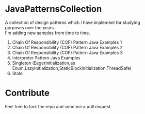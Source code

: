# JavaPatternsCollection
A collection of design patterns which I have implement for studying purposes over the years.  
I'm adding new samples from time to time.

1. Chain Of Responsibility (COF) Pattern Java Examples 1
2. Chain Of Responsibility (COF) Pattern Java Examples 2
3. Chain Of Responsibility (COF) Pattern Java Examples 3 
4. Interpreter Pattern Java Examples
5. Singleton (EagerInitialization,as Enum,LazyInitialization,StaticBlockInitialization,ThreadSafe)
6. State 

# Contribute

Feel free to fork the repo and send me a pull request.

